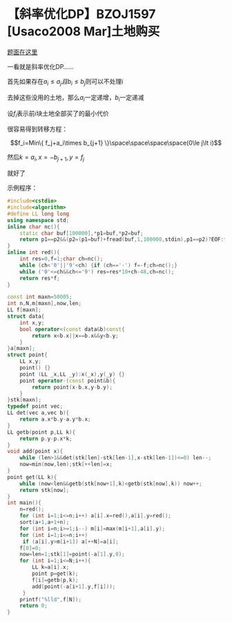 # 【斜率优化DP】BZOJ1597 [Usaco2008 Mar]土地购买

[题面在这里](http://www.lydsy.com/JudgeOnline/problem.php?id=1597)



一看就是斜率优化DP……



首先如果存在$a_i\le a_j且b_i\le b_j$则可以不处理i

去掉这些没用的土地，那么$a_i$一定递增，$b_i$一定递减

设$f_i$表示前$i$块土地全部买了的最小代价

很容易得到转移方程：

$$f_i=Min\{ f_j+a_i\times b_{j+1} \}\space\space\space\space(0\le j\lt i)$$

然后$k=a_i,x=-b_{j+1},y=f_j$

就好了

示例程序：

```C++
#include<cstdio>
#include<algorithm>
#define LL long long
using namespace std;
inline char nc(){
	static char buf[100000],*p1=buf,*p2=buf;
	return p1==p2&&(p2=(p1=buf)+fread(buf,1,100000,stdin),p1==p2)?EOF:*p1++;
}
inline int red(){
	int res=0,f=1;char ch=nc();
	while (ch<'0'||'9'<ch) {if (ch=='-') f=-f;ch=nc();}
	while ('0'<=ch&&ch<='9') res=res*10+ch-48,ch=nc();
	return res*f;
}

const int maxn=50005;
int n,N,m[maxn],now,len;
LL f[maxn];
struct data{
	int x,y;
	bool operator<(const data&b)const{
		return x<b.x||x==b.x&&y<b.y;
	}
}a[maxn];
struct point{
	LL x,y;
	point() {}
	point (LL _x,LL _y):x(_x),y(_y) {}
	point operator-(const point&b){
		return point(x-b.x,y-b.y);
	}
}stk[maxn];
typedef point vec;
LL det(vec a,vec b){
	return a.x*b.y-a.y*b.x;
}
LL getb(point p,LL k){
	return p.y-p.x*k;
}
void add(point x){
	while (len>1&&det(stk[len]-stk[len-1],x-stk[len-1])<=0) len--;
	now=min(now,len);stk[++len]=x;
}
point get(LL k){
	while (now<len&&getb(stk[now+1],k)<getb(stk[now],k)) now++;
	return stk[now];
}
int main(){
	n=red();
	for (int i=1;i<=n;i++) a[i].x=red(),a[i].y=red();
	sort(a+1,a+1+n);
	for (int i=n;i>=1;i--) m[i]=max(m[i+1],a[i].y);
	for (int i=1;i<=n;i++)
	 if (a[i].y>m[i+1]) a[++N]=a[i];
	f[0]=0;
	now=len=1;stk[1]=point(-a[1].y,0);
	for (int i=1;i<=N;i++){
	 	LL k=a[i].x;
	 	point p=get(k);
	 	f[i]=getb(p,k);
	 	add(point(-a[i+1].y,f[i]));
	 }
	printf("%lld",f[N]);
	return 0;
}
```

